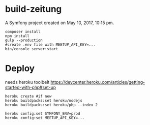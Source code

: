build-zeitung
=============

A Symfony project created on May 10, 2017, 10:15 pm.

```
composer install
npm install
gulp --production
#create .env file with MEETUP_API_KEY=...
bin/console server:start
```

Deploy
======
needs heroku toolbelt https://devcenter.heroku.com/articles/getting-started-with-php#set-up

```
heroku create #if new
heroku buildpacks:set heroku/nodejs
heroku buildpacks:set heroku/php --index 2

heroku config:set SYMFONY_ENV=prod
heroku config:set MEETUP_API_KEY=...
```
